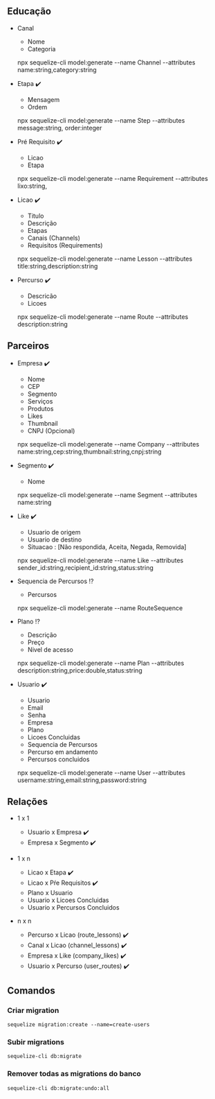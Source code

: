 ## Educação

- Canal
  - Nome
  - Categoria
  
  npx sequelize-cli model:generate --name Channel --attributes name:string,category:string

- Etapa :heavy_check_mark:
	- Mensagem
	- Ordem
  
	npx sequelize-cli model:generate --name Step --attributes message:string, order:integer

- Pré Requisito :heavy_check_mark:
	- Licao
  	- Etapa
  
	npx sequelize-cli model:generate --name Requirement --attributes lixo:string,
  
- Licao :heavy_check_mark:
	- Titulo
	- Descrição
	- Etapas
	- Canais (Channels)
	- Requisitos (Requirements)

	npx sequelize-cli model:generate --name Lesson --attributes title:string,description:string

- Percurso :heavy_check_mark:
	- Descricão
	- Licoes

	npx sequelize-cli model:generate --name Route --attributes description:string



## Parceiros

- Empresa :heavy_check_mark:
	- Nome
	- CEP
	- Segmento	
	- Serviços
	- Produtos
	- Likes
	- Thumbnail
	- CNPJ (Opcional)

	npx sequelize-cli model:generate --name Company --attributes name:string,cep:string,thumbnail:string,cnpj:string

- Segmento :heavy_check_mark:
	- Nome
	
	npx sequelize-cli model:generate --name Segment --attributes name:string

- Like :heavy_check_mark:
	- Usuario de origem
	- Usuario de destino
	- Situacao : [Não respondida, Aceita, Negada, Removida]

	npx sequelize-cli model:generate --name Like --attributes sender_id:string,recipient_id:string,status:string

- Sequencia de Percursos :interrobang:
	- Percursos

	npx sequelize-cli model:generate --name RouteSequence

- Plano :interrobang:
	- Descrição
	- Preço
	- Nivel de acesso

	npx sequelize-cli model:generate --name Plan --attributes description:string,price:double,status:string

- Usuario :heavy_check_mark:
	- Usuario
	- Email
	- Senha
	- Empresa
	- Plano
	- Licoes Concluidas
	- Sequencia de Percursos
	- Percurso em andamento
	- Percursos concluidos

	npx sequelize-cli model:generate --name User --attributes username:string,email:string,password:string


## Relações
- 1 x 1
	- Usuario x Empresa :heavy_check_mark:
	- Empresa x Segmento :heavy_check_mark:
- 1 x n
	- Licao x Etapa :heavy_check_mark:
    - Licao x Pŕe Requisitos :heavy_check_mark:
	- Plano x Usuario
	- Usuario x Licoes Concluidas
	- Usuario x Percursos Concluidos

- n x n
	- Percurso x Licao (route_lessons) :heavy_check_mark:
	- Canal x Licao (channel_lessons) :heavy_check_mark:
	- Empresa x Like (company_likes) :heavy_check_mark:
	- Usuario x Percurso (user_routes) :heavy_check_mark:


## Comandos

### Criar migration
`sequelize migration:create --name=create-users`
### Subir migrations
`sequelize-cli db:migrate`

### Remover todas as migrations do banco
`sequelize-cli db:migrate:undo:all`